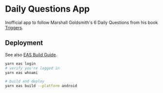 # Daily Questions App

Inofficial app to follow Marshall Goldsmith's 6 Daily Questions from his book [Triggers](https://marshallgoldsmith.com/product/triggers-creating-behavior-that-lasts-becoming-the-person-you-want-to-be/).

## Deployment

See also [EAS Build Guide](https://docs.expo.dev/build/setup/).

```sh
yarn eas login
# verify you're logged in
yarn eas whoami

# build and deploy
yarn eas build --platform android
```

